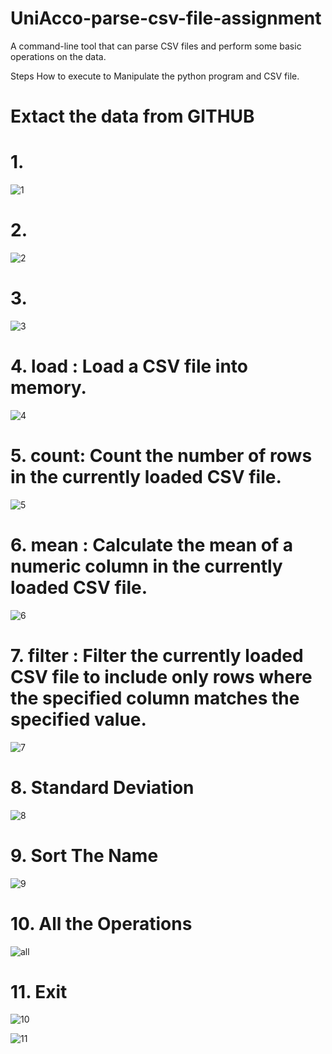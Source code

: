 # UniAcco-parse-csv-file-assignment
A command-line tool that can parse CSV files and perform some basic operations on the data.

Steps How to execute to Manipulate the python program and CSV file.

# Extact the data from GITHUB
# 1.
![1](https://user-images.githubusercontent.com/93339541/226198277-a7b94159-c478-4e35-bee9-984ad6ab7641.png)
# 2.
![2](https://user-images.githubusercontent.com/93339541/226198282-2687b470-3a59-4d60-9b86-b260ec49a82e.png)
# 3.
![3](https://user-images.githubusercontent.com/93339541/226198283-b9a4608b-242f-46ce-93a4-d125c62fd06a.png)


# 4. load <file>: Load a CSV file into memory.
  
 ![4](https://user-images.githubusercontent.com/93339541/226198286-29c78fcc-8b3a-4fd8-9dd1-f5a03cb303a5.png)

  
# 5. count: Count the number of rows in the currently loaded CSV file.
  ![5](https://user-images.githubusercontent.com/93339541/226198289-38c6c8d5-8500-4852-b129-9bb48374f543.png)

# 6. mean <column>: Calculate the mean of a numeric column in the currently loaded CSV file.
  
  ![6](https://user-images.githubusercontent.com/93339541/226198301-49b543a0-65ce-4d2e-8de9-d9f46b73c1ad.png)

  
# 7. filter <column> <value>: Filter the currently loaded CSV file to include only rows where the specified column matches the specified value.
  
  ![7](https://user-images.githubusercontent.com/93339541/226198304-eb9305dc-3056-42c0-a87b-c0b76d7dd9c8.png)

  
# 8. Standard Deviation
  ![8](https://user-images.githubusercontent.com/93339541/226198346-c1259499-fee5-4182-b575-c49e1f958ad1.png)

  
# 9. Sort The Name
  ![9](https://user-images.githubusercontent.com/93339541/226198350-664d3189-541f-4c70-bd48-9b4a31679bd3.png)

# 10. All the Operations
  ![all](https://user-images.githubusercontent.com/93339541/226198351-1e2e8ca6-7598-4e5e-968f-7daf46488288.png)

# 11. Exit 
![10](https://user-images.githubusercontent.com/93339541/226198309-5dff1feb-fb37-46d5-9fef-f6056827215b.png)
  
 ![11](https://user-images.githubusercontent.com/93339541/226198327-4c06357b-07ac-4dde-bfd5-6de6288b6940.png)
  
  
